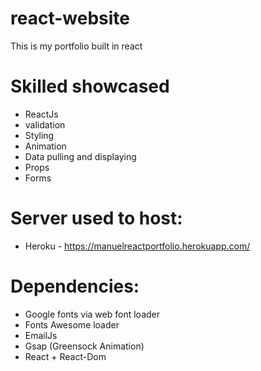# react-website
This is my portfolio built in react

# Skilled showcased

- ReactJs
- validation
- Styling
- Animation
- Data pulling and displaying
- Props
- Forms

# Server used to host:

- Heroku - https://manuelreactportfolio.herokuapp.com/

# Dependencies:

- Google fonts via web font loader
- Fonts Awesome loader
- EmailJs
- Gsap (Greensock Animation)
- React + React-Dom
